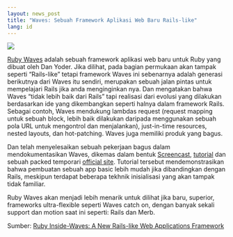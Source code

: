 ```yaml
---
layout: news_post
title: "Waves: Sebuah Framework Aplikasi Web Baru Rails-like"
lang: id
---
```


![](http://farm4.static.flickr.com/3232/2360275354_ff7b86b002.jpg?v=0)

[Ruby Waves][1] adalah sebuah framework aplikasi web baru untuk Ruby
yang dibuat oleh Dan Yoder. Jika dilihat, pada bagian permukaan akan
tampak seperti “Rails-like” tetapi framework Waves ini sebenarnya adalah
generasi berikutnya dari Waves itu sendiri, merupakan sebuah jalan
pintas untuk mempelajari Rails jika anda menginginkan nya. Dan
mengatakan bahwa Waves “tidak lebih baik dari Rails” tapi realisasi dari
evolusi yang dilakukan berdasarkan ide yang dikembangkan seperti halnya
dalam framework Rails. Sebagai contoh, Waves mendukung lambdas request
(request mapping untuk sebuah block, lebih baik dilakukan daripada
menggunakan sebuah pola URL untuk mengontrol dan menjalankan),
just-in-time resources, nested layouts, dan hot-patching. Waves juga
memiliki produk yang bagus.

Dan telah menyelesaikan sebuah pekerjaan bagus dalam mendokumentasikan
Waves, dikemas dalam bentuk [Screencast][2], [tutorial][3] dan sebuah
packed temporari [official site][1]. Tutorial tersebut mendemonstrasikan
bahwa pembuatan sebuah app basic lebih mudah jika dibandingkan dengan
Rails, meskipun terdapat beberapa tekhnik inisialisasi yang akan tampak
tidak familiar.

Ruby Waves akan menjadi lebih menarik untuk dilihat jika baru, superior,
frameworks ultra-flexible seperti Waves catch on, dengan banyak sekali
support dan motion saat ini seperti: Rails dan Merb.

Sumber: [Ruby Inside-Waves: A New Rails-like Web Applications
Framework][4]



[1]: http://rubywaves.com/ 
[2]: http://s3.video.blip.tv/1550002305971/Dyoder67-WavesScreencast557.mov 
[3]: http://rubywaves.com/tutorial 
[4]: http://www.rubyinside.com/waves-a-new-rails-like-web-applications-framework-782.html 
